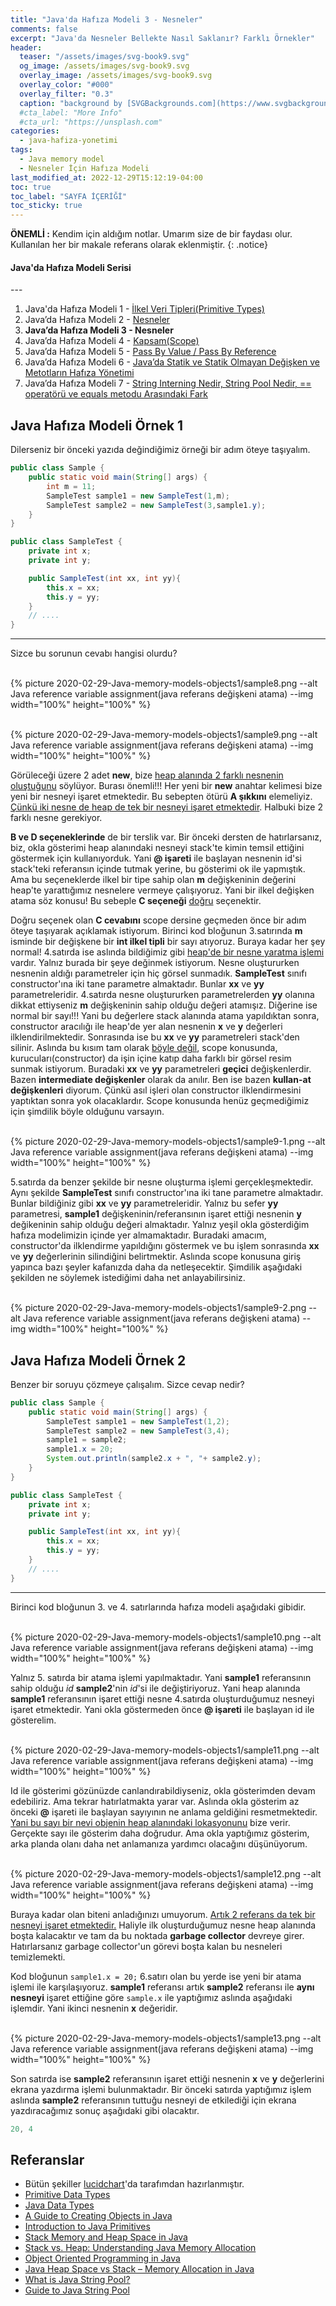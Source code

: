```yaml
---
title: "Java'da Hafıza Modeli 3 - Nesneler"
comments: false
excerpt: "Java'da Nesneler Bellekte Nasıl Saklanır? Farklı Örnekler"
header:
  teaser: "/assets/images/svg-book9.svg"
  og_image: /assets/images/svg-book9.svg
  overlay_image: /assets/images/svg-book9.svg
  overlay_color: "#000"
  overlay_filter: "0.3"
  caption: "background by [SVGBackgrounds.com](https://www.svgbackgrounds.com/)"
  #cta_label: "More Info"
  #cta_url: "https://unsplash.com"
categories:
  - java-hafiza-yonetimi
tags:
  - Java memory model
  - Nesneler İçin Hafıza Modeli
last_modified_at: 2022-12-29T15:12:19-04:00
toc: true
toc_label: "SAYFA İÇERİĞİ"
toc_sticky: true
---
```


**ÖNEMLİ :** Kendim için aldığım notlar. Umarım size de bir faydası olur. Kullanılan her bir makale referans olarak eklenmiştir.
{: .notice}

<div class="notice--success" markdown="1">
<h4 class="no_toc"><i class="fas fa-lightbulb"></i> Java'da Hafıza Modeli Serisi</h4>
---

1. Java'da Hafıza Modeli 1 - [İlkel Veri Tipleri(Primitive Types)](/java-hafiza-yonetimi/Java-memory-models-primitive-types/)
2. Java’da Hafıza Modeli 2 - [Nesneler](/java-hafiza-yonetimi/Java-memory-models-objects/)
3. **Java’da Hafıza Modeli 3 - Nesneler**
4. Java’da Hafıza Modeli 4 - [Kapsam(Scope)](/java-hafiza-yonetimi/Java-memory-models-scope/)
5. Java’da Hafıza Modeli 5 - [Pass By Value / Pass By Reference](/java-hafiza-yonetimi/Java-memory-models-pass-by-value-reference/)
6. Java’da Hafıza Modeli 6 - [Java’da Statik ve Statik Olmayan Değişken ve Metotların Hafıza Yönetimi](/java-hafiza-yonetimi/Java-memory-models-static-nonstatic-members/)
7. Java’da Hafıza Modeli 7 - [String Interning Nedir, String Pool Nedir, == operatörü ve equals metodu Arasındaki Fark](/java-hafiza-yonetimi/string-interning-string-pool/)
</div>

## Java Hafıza Modeli Örnek 1

Dilerseniz bir önceki yazıda değindiğimiz örneği bir adım öteye taşıyalım.

 ```java
 public class Sample {
     public static void main(String[] args) {
         int m = 11;
         SampleTest sample1 = new SampleTest(1,m);
         SampleTest sample2 = new SampleTest(3,sample1.y);
     }
 }
 ```

 ```java
 public class SampleTest {
     private int x;
     private int y;

     public SampleTest(int xx, int yy){
         this.x = xx;
         this.y = yy;
     }
     // ....
 }
 ```
---
Sizce bu sorunun cevabı hangisi olurdu?

<br/>{% picture 2020-02-29-Java-memory-models-objects1/sample8.png --alt Java reference variable assignment(java referans değişkeni atama) --img width="100%" height="100%" %}<br/>

<br/>{% picture 2020-02-29-Java-memory-models-objects1/sample9.png --alt Java reference variable assignment(java referans değişkeni atama) --img width="100%" height="100%" %}<br/>

Görüleceği üzere 2 adet **new**, bize <u>heap alanında 2 farklı nesnenin oluştuğunu</u> söylüyor. Burası önemli!!! Her yeni bir **new** anahtar kelimesi bize yeni bir nesneyi işaret etmektedir. Bu sebepten ötürü **A şıkkını** elemeliyiz. <u>Çünkü iki nesne de heap de tek bir nesneyi işaret etmektedir</u>. Halbuki bize 2 farklı nesne gerekiyor.

**B ve D seçeneklerinde** de bir terslik var. Bir önceki dersten de hatırlarsanız, biz, okla gösterimi heap alanındaki nesneyi stack'te kimin temsil ettiğini göstermek için kullanıyorduk. Yani **@ işareti** ile başlayan nesnenin id'si stack'teki referansın içinde tutmak yerine, bu gösterimi ok ile yapmıştık. Ama bu seçeneklerde ilkel bir tipe sahip olan **m** değişkeninin değerini heap'te yarattığımız nesnelere vermeye çalışıyoruz. Yani bir ilkel değişken atama söz konusu! Bu sebeple **C seçeneği** <u>doğru</u> seçenektir.

Doğru seçenek olan **C cevabını** scope dersine geçmeden önce bir adım öteye taşıyarak açıklamak istiyorum. Birinci kod bloğunun 3.satırında **m** isminde bir değişkene bir **int ilkel tipli** bir sayı atıyoruz. Buraya kadar her şey normal! 4.satırda ise aslında bildiğimiz gibi <u>heap'de bir nesne yaratma işlemi</u> vardır. Yalnız burada bir şeye değinmek istiyorum. Nesne oluştururken nesnenin aldığı parametreler için hiç görsel sunmadık. **SampleTest** sınıfı constructor'ına iki tane parametre almaktadır. Bunlar **xx** ve **yy** parametreleridir. 4.satırda nesne oluştururken parametrelerden **yy** olanına dikkat ettiyseniz **m** değişkeninin sahip olduğu değeri atamışız. Diğerine ise normal bir sayı!!! Yani bu değerlere stack alanında atama yapıldıktan sonra, constructor aracılığı ile heap'de yer alan nesnenin **x** ve **y** değerleri ilklendirilmektedir. Sonrasında ise bu **xx** ve **yy** parametreleri stack'den silinir. Aslında bu kısım tam olarak <u>böyle değil</u>, scope konusunda, kurucuları(constructor) da işin içine katıp daha farklı bir görsel resim sunmak istiyorum. Buradaki **xx** ve **yy** parametreleri **geçici** değişkenlerdir. Bazen **intermediate değişkenler** olarak da anılır. Ben ise bazen **kullan-at değişkenleri** diyorum. Çünkü asıl işleri olan constructor ilklendirmesini yaptıktan sonra yok olacaklardır. Scope konusunda henüz geçmediğimiz için şimdilik böyle olduğunu varsayın.

<br/>{% picture 2020-02-29-Java-memory-models-objects1/sample9-1.png --alt Java reference variable assignment(java referans değişkeni atama) --img width="100%" height="100%" %}<br/>

5.satırda da benzer şekilde bir nesne oluşturma işlemi gerçekleşmektedir. Aynı şekilde **SampleTest** sınıfı constructor'ına iki tane parametre almaktadır. Bunlar bildiğiniz gibi **xx** ve **yy** parametreleridir. Yalnız bu sefer **yy** parametresi, **sample1** değişkeninin/referansının işaret ettiği nesnenin **y** değikeninin sahip olduğu değeri almaktadır. Yalnız yeşil okla gösterdiğim hafıza modelimizin içinde yer almamaktadır. Buradaki amacım, constructor'da ilklendirme yapıldığını göstermek ve bu işlem sonrasında **xx** ve **yy** değerlerinin silindiğini belirtmektir. Aslında scope konusuna giriş yapınca bazı şeyler kafanızda daha da netleşecektir. Şimdilik aşağıdaki şekilden ne söylemek istediğimi daha net anlayabilirsiniz.

<br/>{% picture 2020-02-29-Java-memory-models-objects1/sample9-2.png --alt Java reference variable assignment(java referans değişkeni atama) --img width="100%" height="100%" %}<br/>

## Java Hafıza Modeli Örnek 2

Benzer bir soruyu çözmeye çalışalım. Sizce cevap nedir?

```java
public class Sample {
    public static void main(String[] args) {
        SampleTest sample1 = new SampleTest(1,2);
        SampleTest sample2 = new SampleTest(3,4);
        sample1 = sample2;
        sample1.x = 20;
        System.out.println(sample2.x + ", "+ sample2.y);
    }
}
```

```java
public class SampleTest {
    private int x;
    private int y;

    public SampleTest(int xx, int yy){
        this.x = xx;
        this.y = yy;
    }
    // ....
}
```
---
Birinci kod bloğunun 3. ve 4. satırlarında hafıza modeli aşağıdaki gibidir.

<br/>{% picture 2020-02-29-Java-memory-models-objects1/sample10.png --alt Java reference variable assignment(java referans değişkeni atama) --img width="100%" height="100%" %}<br/>

Yalnız 5. satırda bir atama işlemi yapılmaktadır. Yani **sample1** referansının sahip olduğu *id* **sample2**'nin *id*'si ile değiştiriyoruz. Yani heap alanında **sample1** referansının işaret ettiği nesne 4.satırda oluşturduğumuz nesneyi işaret etmektedir. Yani okla göstermeden önce **@ işareti** ile başlayan id ile gösterelim.

<br/>{% picture 2020-02-29-Java-memory-models-objects1/sample11.png --alt Java reference variable assignment(java referans değişkeni atama) --img width="100%" height="100%" %}<br/>

Id ile gösterimi gözünüzde canlandırabildiyseniz, okla gösterimden devam edebiliriz. Ama tekrar hatırlatmakta yarar var. Aslında okla gösterim az önceki **@** işareti ile başlayan sayıyının ne anlama geldiğini resmetmektedir. <u>Yani bu sayı bir nevi objenin heap alanındaki lokasyonunu</u> bize verir. Gerçekte sayı ile gösterim daha doğrudur. Ama okla yaptığımız gösterim, arka planda olanı daha net anlamanıza yardımcı olacağını düşünüyorum.

<br/>{% picture 2020-02-29-Java-memory-models-objects1/sample12.png --alt Java reference variable assignment(java referans değişkeni atama) --img width="100%" height="100%" %}<br/>

Buraya kadar olan biteni anladığınızı umuyorum. <u>Artık 2 referans da tek bir nesneyi işaret etmektedir.</u> Haliyle ilk oluşturduğumuz nesne heap alanında boşta kalacaktır ve tam da bu noktada **garbage collector** devreye girer. Hatırlarsanız garbage collector'un görevi boşta kalan bu nesneleri temizlemekti.

Kod bloğunun ``sample1.x = 20;`` 6.satırı olan bu yerde ise yeni bir atama işlemi ile karşılaşıyoruz. **sample1** referansı artık **sample2** referansı ile **aynı nesneyi** işaret ettiğine göre ``sample.x`` ile yaptığımız aslında aşağıdaki işlemdir. Yani ikinci nesnenin **x** değeridir.

<br/>{% picture 2020-02-29-Java-memory-models-objects1/sample13.png --alt Java reference variable assignment(java referans değişkeni atama) --img width="100%" height="100%" %}<br/>

Son satırda ise **sample2** referansının işaret ettiği nesnenin **x** ve **y** değerlerini ekrana yazdırma işlemi bulunmaktadır. Bir önceki satırda yaptığımız işlem aslında **sample2** referansının tuttuğu nesneyi de etkilediği için ekrana yazdıracağımız sonuç aşağıdaki gibi olacaktır.

```java
20, 4
```

## Referanslar
* Bütün şekiller [lucidchart](https://www.lucidchart.com)'da tarafımdan hazırlanmıştır.
* [Primitive Data Types](https://docs.oracle.com/javase/tutorial/java/nutsandbolts/datatypes.html)
* [Java Data Types](https://www.w3schools.com/java/java_data_types.asp)
* [A Guide to Creating Objects in Java](https://www.baeldung.com/java-initialization)
* [Introduction to Java Primitives](https://www.baeldung.com/java-primitives)
* [Stack Memory and Heap Space in Java](https://www.baeldung.com/java-stack-heap)
* [Stack vs. Heap: Understanding Java Memory Allocation](https://dzone.com/articles/stack-vs-heap-understanding-java-memory-allocation)
* [Object Oriented Programming in Java](https://www.coursera.org/learn/object-oriented-java?specialization=java-object-oriented)
* [Java Heap Space vs Stack – Memory Allocation in Java](https://www.journaldev.com/4098/java-heap-space-vs-stack-memory)
* [What is Java String Pool?](https://www.journaldev.com/797/what-is-java-string-pool)
* [Guide to Java String Pool](https://www.baeldung.com/java-string-pool)
